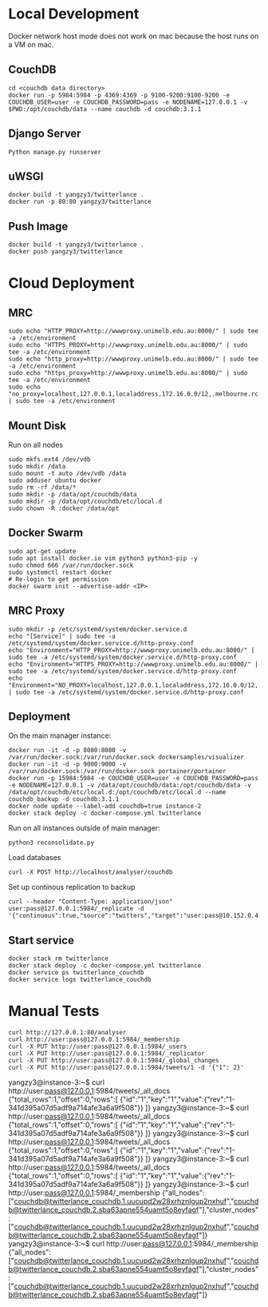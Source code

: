# Local Development
Docker network host mode does not work on mac because the host runs on a VM on mac. 
## CouchDB 
```
cd <couchdb data directory>
docker run -p 5984:5984 -p 4369:4369 -p 9100-9200:9100-9200 -e COUCHDB_USER=user -e COUCHDB_PASSWORD=pass -e NODENAME=127.0.0.1 -v $PWD:/opt/couchdb/data --name couchdb -d couchdb:3.1.1
```

## Django Server
```
Python manage.py runserver
```

## uWSGI
```
docker build -t yangzy3/twitterlance .
docker run -p 80:80 yangzy3/twitterlance
```

## Push Image
```
docker build -t yangzy3/twitterlance .
docker push yangzy3/twitterlance
```

# Cloud Deployment

## MRC
```
sudo echo "HTTP_PROXY=http://wwwproxy.unimelb.edu.au:8000/" | sudo tee -a /etc/environment
sudo echo "HTTPS_PROXY=http://wwwproxy.unimelb.edu.au:8000/" | sudo tee -a /etc/environment
sudo echo "http_proxy=http://wwwproxy.unimelb.edu.au:8000/" | sudo tee -a /etc/environment
sudo echo "https_proxy=http://wwwproxy.unimelb.edu.au:8000/" | sudo tee -a /etc/environment
sudo echo "no_proxy=localhost,127.0.0.1,localaddress,172.16.0.0/12,.melbourne.rc.MRC.org.au,.storage.unimelb.edu.au,.cloud.unimelb.edu.au" | sudo tee -a /etc/environment
```

## Mount Disk 
Run on all nodes
```
sudo mkfs.ext4 /dev/vdb
sudo mkdir /data
sudo mount -t auto /dev/vdb /data
sudo adduser ubuntu docker
sudo rm -rf /data/*
sudo mkdir -p /data/opt/couchdb/data
sudo mkdir -p /data/opt/couchdb/etc/local.d
sudo chown -R :docker /data/opt
```

## Docker Swarm 
```
sudo apt-get update
sudo apt install docker.io vim python3 python3-pip -y
sudo chmod 666 /var/run/docker.sock
sudo systemctl restart docker
# Re-login to get permission
docker swarm init --advertise-addr <IP>
```

## MRC Proxy
```
sudo mkdir -p /etc/systemd/system/docker.service.d
echo "[Service]" | sudo tee -a /etc/systemd/system/docker.service.d/http-proxy.conf
echo "Environment="HTTP_PROXY=http://wwwproxy.unimelb.edu.au:8000/" | sudo tee -a /etc/systemd/system/docker.service.d/http-proxy.conf
echo "Environment="HTTPS_PROXY=http://wwwproxy.unimelb.edu.au:8000/" | sudo tee -a /etc/systemd/system/docker.service.d/http-proxy.conf
echo "Environment="NO_PROXY=localhost,127.0.0.1,localaddress,172.16.0.0/12,.melbourne.rc.MRC.org.au,.storage.unimelb.edu.au,.cloud.unimelb.edu.au" | sudo tee -a /etc/systemd/system/docker.service.d/http-proxy.conf
```

## Deployment 
On the main manager instance:
```
docker run -it -d -p 8080:8080 -v /var/run/docker.sock:/var/run/docker.sock dockersamples/visualizer
docker run -it -d -p 9000:9000 -v /var/run/docker.sock:/var/run/docker.sock portainer/portainer
docker run -p 15984:5984 -e COUCHDB_USER=user -e COUCHDB_PASSWORD=pass -e NODENAME=127.0.0.1 -v /data/opt/couchdb/data:/opt/couchdb/data -v /data/opt/couchdb/etc/local.d:/opt/couchdb/etc/local.d --name couchdb_backup -d couchdb:3.1.1
docker node update --label-add couchdb=true instance-2
docker stack deploy -c docker-compose.yml twitterlance
```
Run on all instances outside of main manager: 
```
python3 reconsolidate.py
```
Load databases
```
curl -X POST http://localhost/analyser/couchdb 
```
Set up continous replication to backup
```
curl --header "Content-Type: application/json" user:pass@127.0.0.1:5984/_replicate -d '{"continuous":true,"source":"twitters","target":"user:pass@10.152.0.4:5984/twitters"}'
```

## Start service 
```
docker stack rm twitterlance
docker stack deploy -c docker-compose.yml twitterlance
docker service ps twitterlance_couchdb
docker service logs twitterlance_couchdb
```

# Manual Tests
```
curl http://127.0.0.1:80/analyser
curl http://user:pass@127.0.0.1:5984/_membership
curl -X PUT http://user:pass@127.0.0.1:5984/_users
curl -X PUT http://user:pass@127.0.0.1:5984/_replicator
curl -X PUT http://user:pass@127.0.0.1:5984/_global_changes
curl -X PUT http://user:pass@127.0.0.1:5984/tweets/1 -d '{"1": 2}'
```

yangzy3@instance-3:~$ curl http://user:pass@127.0.0.1:5984/tweets/_all_docs
{"total_rows":1,"offset":0,"rows":[
{"id":"1","key":"1","value":{"rev":"1-341d395a07d5adf9a714afe3a6a9f508"}}
]}
yangzy3@instance-3:~$ curl http://user:pass@127.0.0.1:5984/tweets/_all_docs
{"total_rows":1,"offset":0,"rows":[
{"id":"1","key":"1","value":{"rev":"1-341d395a07d5adf9a714afe3a6a9f508"}}
]}
yangzy3@instance-3:~$ curl http://user:pass@127.0.0.1:5984/tweets/_all_docs
{"total_rows":1,"offset":0,"rows":[
{"id":"1","key":"1","value":{"rev":"1-341d395a07d5adf9a714afe3a6a9f508"}}
]}
yangzy3@instance-3:~$ curl http://user:pass@127.0.0.1:5984/tweets/_all_docs
{"total_rows":1,"offset":0,"rows":[
{"id":"1","key":"1","value":{"rev":"1-341d395a07d5adf9a714afe3a6a9f508"}}
]}
yangzy3@instance-3:~$ curl http://user:pass@127.0.0.1:5984/_membership
{"all_nodes":["couchdb@twitterlance_couchdb.1.uucupd2w28xrhznlgup2nxhuf","couchdb@twitterlance_couchdb.2.sba63apne554uamt5o8eyfagf"],"cluster_nodes":["couchdb@twitterlance_couchdb.1.uucupd2w28xrhznlgup2nxhuf","couchdb@twitterlance_couchdb.2.sba63apne554uamt5o8eyfagf"]}
yangzy3@instance-3:~$ curl http://user:pass@127.0.0.1:5984/_membership
{"all_nodes":["couchdb@twitterlance_couchdb.1.uucupd2w28xrhznlgup2nxhuf","couchdb@twitterlance_couchdb.2.sba63apne554uamt5o8eyfagf"],"cluster_nodes":["couchdb@twitterlance_couchdb.1.uucupd2w28xrhznlgup2nxhuf","couchdb@twitterlance_couchdb.2.sba63apne554uamt5o8eyfagf"]}